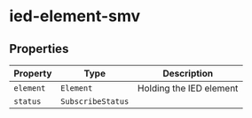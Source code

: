 # ied-element-smv

## Properties

| Property  | Type              | Description             |
|-----------|-------------------|-------------------------|
| `element` | `Element`         | Holding the IED element |
| `status`  | `SubscribeStatus` |                         |
